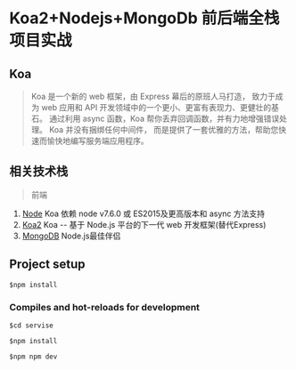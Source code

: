 # Koa2+Nodejs+MongoDb 前后端全栈项目实战

## Koa

> Koa 是一个新的 web 框架，由 Express 幕后的原班人马打造， 致力于成为 web 应用和 API 开发领域中的一个更小、更富有表现力、更健壮的基石。 通过利用 async 函数，Koa 帮你丢弃回调函数，并有力地增强错误处理。 Koa 并没有捆绑任何中间件， 而是提供了一套优雅的方法，帮助您快速而愉快地编写服务端应用程序。

## 相关技术栈

> 前端

1. [Node](https://nodejs.org/zh-cn/) Koa 依赖 node v7.6.0 或 ES2015及更高版本和 async 方法支持
2. [Koa2](http://es6.ruanyifeng.com) Koa -- 基于 Node.js 平台的下一代 web 开发框架(替代Express)
3. [MongoDB](https://www.mongodb.com/) Node.js最佳伴侣

<!-- mongod --dbpath=E:\personal\koa\service\db --port=27017 -->
<!-- mongod --dbpath=/www/wwwroot/koa/service/db --port=27017 -->
<!-- /www/wwwroot/koa/service -->
<!-- echo "/www/wwwroot/koa/service/mongodb --dbpath=/www/wwwroot/koa/service/mongodb/db –logpath=/www/wwwroot/koa/service/mongodb/logs –logappend  --auth -–port=27017" >> /etc/rc.local

/www/wwwroot/koa/service/mongodb/bin/mongod --/www/wwwroot/koa/service/mongodb/db --logpath=/www/wwwroot/koa/service/mongodb/logs --logappend  --port=27017 --fork

dbpath=/www/wwwroot/koa/service/mongodb/db
logpath=/www/wwwroot/koa/service/mongodb/logs
port=27017
fork=true -->

<!-- ./mongod -f mongodb.conf -->

## Project setup
```
$npm install
```

### Compiles and hot-reloads for development
```
$cd servise

$npm install

$npm npm dev
```



